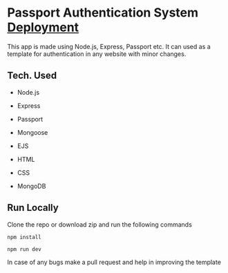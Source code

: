 # Passport Authentication System [Deployment](https://auth-gsd.herokuapp.com/)

This app is made using Node.js, Express, Passport etc. It can used as a template for authentication in any website with minor changes.

## Tech. Used

* Node.js

* Express

* Passport

* Mongoose

* EJS

* HTML

* CSS

* MongoDB

## Run Locally

Clone the repo or download zip and run the following commands

`npm install`

`npm run dev`


 In case of any bugs make a pull request and help in improving the template